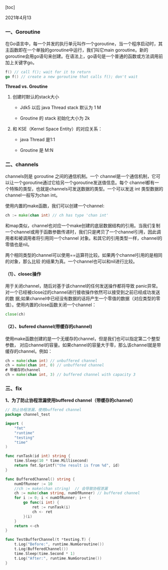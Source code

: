 [toc]

2021年4月13

### 一、Goroutine

在Go语言中，每一个并发的执行单元叫作一个goroutine，当一个程序启动时，其主函数即在一个单独的goroutine中运行，我们叫它main goroutine。新的 goroutine会用go语句来创建。在语法上，go语句是一个普通的函数或方法调用前加上关键字go。

```go
f() // call f(); wait for it to return
go f() // create a new goroutine that calls f(); don't wait
```

**Thread vs. Groutine**

1. 创建时默认的stack大小

   - Jdk5 以后 java Thread stack 默认为 1 M

   - Groutine 的 stack 初始化大小为 2k

2. 和 KSE（Kernel Space Entity）的对应关系：

   - java Thread 是1:1

   - Groutine 是 M:N

### 二、channels

channels则是 goroutine 之间的通信机制。一个 channel是一个通信机制，它可以让一个goroutine通过它给另一个goroutine发送值信息。每个 channel都有一个特殊的类型，也就是channels可发送数据的类型。一个可以发送 int 类型数据的 channel一般写为chan int。

使用内置的make函数，我们可以创建一个channel:

```go
ch := make(chan int) // ch has type 'chan int'
```

和map类似，channel也对应一个make创建的底层数据结构的引用。当我们复制一个channel或用于函数参数传递时，我们只是拷贝了一个channel引用，因此调用者和被调用者将引用同一个channel 对象。和其它的引用类型一样，channel的零值也是nil。

两个相同类型的channel可以使用==运算符比较。如果两个channel引用的是相同的对象，那么比较 的结果为真。一个channel也可以和nil进行比较。

#### （1）、closec操作

用于关闭channel，随后对基于该channel的任何发送操作都将导致 panic异常。对一个已经被close过的channel进行接收操作依然可以接受到之前已经成功发送的数 据;如果channel中已经没有数据的话将产生一个零值的数据（对应类型的零值）。使用内置的close函数关闭一个channel：

```go
close(ch)
```

#### （2）、bufered channel(带缓存的channel)

使用make函数创建的是一个无缓存的channel，但是我们也可以指定第二个整型参数， 对应channel的容量。如果channel的容量大于零，那么该channel就是带缓存的channel。例如：

```go
ch = make(chan int) // unbuffered channel
ch = make(chan int, 0) // unbuffered channel
# 带缓存的channel
ch = make(chan int, 3) // buffered channel with capacity 3
```

### 三、fix 

**1、为了防止协程泄漏使用buffered channel（带缓存的channel）**

```go
// 防止协程泄漏，使用buffered channel
package channel_test

import (
	"fmt"
	"runtime"
	"testing"
	"time"
)

func runTask(id int) string {
	time.Sleep(10 * time.Millisecond)
	return fmt.Sprintf("the result is from %d", id)
}

func BufferedChannel() string {
	numOfRunner := 10
	//ch := make(chan string)  // 会导致协程泄漏
	ch := make(chan string, numOfRunner) // buffered channel
	for i := 0; i < numOfRunner; i++ {
		go func(i int) {
			ret := runTask(i)
			ch <- ret
		}(i)
	}
	return <-ch
}

func TestBufferChannel(t *testing.T) {
	t.Log("Before:", runtime.NumGoroutine())
	t.Log(BufferedChannel())
	time.Sleep(time.Second * 1)
	t.Log("After:", runtime.NumGoroutine())
}

```

